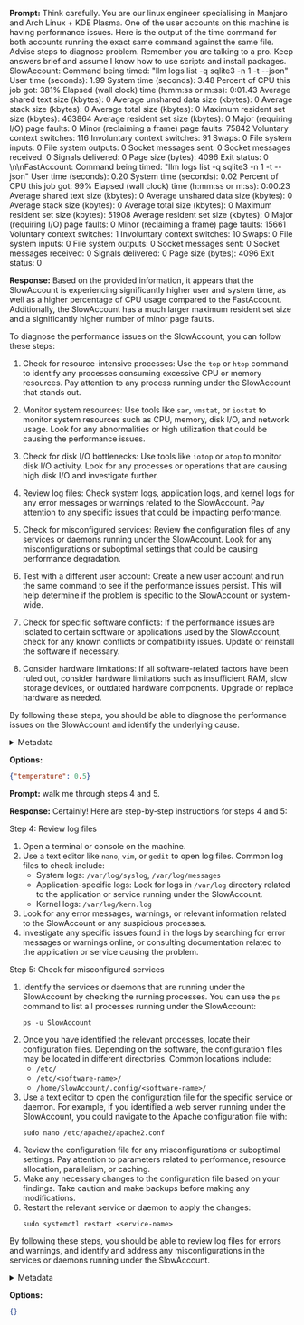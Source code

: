 **Prompt:**
Think carefully. You are our linux engineer specialising in Manjaro and Arch Linux + KDE Plasma. One of the user accounts on this machine is having performance issues. Here is the output of the time command for both accounts running the exact same command against the same file. Advise steps to diagnose problem. Remember you are talking to a pro. Keep answers brief and assume I know how to use scripts and install packages. SlowAccount: 	Command being timed: "llm logs list -q sqlite3 -n 1 -t --json"
	User time (seconds): 1.99
	System time (seconds): 3.48
	Percent of CPU this job got: 381%
	Elapsed (wall clock) time (h:mm:ss or m:ss): 0:01.43
	Average shared text size (kbytes): 0
	Average unshared data size (kbytes): 0
	Average stack size (kbytes): 0
	Average total size (kbytes): 0
	Maximum resident set size (kbytes): 463864
	Average resident set size (kbytes): 0
	Major (requiring I/O) page faults: 0
	Minor (reclaiming a frame) page faults: 75842
	Voluntary context switches: 116
	Involuntary context switches: 91
	Swaps: 0
	File system inputs: 0
	File system outputs: 0
	Socket messages sent: 0
	Socket messages received: 0
	Signals delivered: 0
	Page size (bytes): 4096
	Exit status: 0 \n\nFastAccount: 	Command being timed: "llm logs list -q sqlite3 -n 1 -t --json"
	User time (seconds): 0.20
	System time (seconds): 0.02
	Percent of CPU this job got: 99%
	Elapsed (wall clock) time (h:mm:ss or m:ss): 0:00.23
	Average shared text size (kbytes): 0
	Average unshared data size (kbytes): 0
	Average stack size (kbytes): 0
	Average total size (kbytes): 0
	Maximum resident set size (kbytes): 51908
	Average resident set size (kbytes): 0
	Major (requiring I/O) page faults: 0
	Minor (reclaiming a frame) page faults: 15661
	Voluntary context switches: 1
	Involuntary context switches: 10
	Swaps: 0
	File system inputs: 0
	File system outputs: 0
	Socket messages sent: 0
	Socket messages received: 0
	Signals delivered: 0
	Page size (bytes): 4096
	Exit status: 0

**Response:**
Based on the provided information, it appears that the SlowAccount is experiencing significantly higher user and system time, as well as a higher percentage of CPU usage compared to the FastAccount. Additionally, the SlowAccount has a much larger maximum resident set size and a significantly higher number of minor page faults.

To diagnose the performance issues on the SlowAccount, you can follow these steps:

1. Check for resource-intensive processes: Use the `top` or `htop` command to identify any processes consuming excessive CPU or memory resources. Pay attention to any process running under the SlowAccount that stands out.

2. Monitor system resources: Use tools like `sar`, `vmstat`, or `iostat` to monitor system resources such as CPU, memory, disk I/O, and network usage. Look for any abnormalities or high utilization that could be causing the performance issues.

3. Check for disk I/O bottlenecks: Use tools like `iotop` or `atop` to monitor disk I/O activity. Look for any processes or operations that are causing high disk I/O and investigate further.

4. Review log files: Check system logs, application logs, and kernel logs for any error messages or warnings related to the SlowAccount. Pay attention to any specific issues that could be impacting performance.

5. Check for misconfigured services: Review the configuration files of any services or daemons running under the SlowAccount. Look for any misconfigurations or suboptimal settings that could be causing performance degradation.

6. Test with a different user account: Create a new user account and run the same command to see if the performance issues persist. This will help determine if the problem is specific to the SlowAccount or system-wide.

7. Check for specific software conflicts: If the performance issues are isolated to certain software or applications used by the SlowAccount, check for any known conflicts or compatibility issues. Update or reinstall the software if necessary.

8. Consider hardware limitations: If all software-related factors have been ruled out, consider hardware limitations such as insufficient RAM, slow storage devices, or outdated hardware components. Upgrade or replace hardware as needed.

By following these steps, you should be able to diagnose the performance issues on the SlowAccount and identify the underlying cause.

<details><summary>Metadata</summary>

- Duration: 17929 ms
- Datetime: 2023-09-21T11:11:03.459128
- Model: gpt-3.5-turbo-0613

</details>

**Options:**
```json
{"temperature": 0.5}
```

**Prompt:**
walk me through steps 4 and 5.

**Response:**
Certainly! Here are step-by-step instructions for steps 4 and 5:

Step 4: Review log files
1. Open a terminal or console on the machine.
2. Use a text editor like `nano`, `vim`, or `gedit` to open log files. Common log files to check include:
   - System logs: `/var/log/syslog`, `/var/log/messages`
   - Application-specific logs: Look for logs in `/var/log` directory related to the application or service running under the SlowAccount.
   - Kernel logs: `/var/log/kern.log`
3. Look for any error messages, warnings, or relevant information related to the SlowAccount or any suspicious processes.
4. Investigate any specific issues found in the logs by searching for error messages or warnings online, or consulting documentation related to the application or service causing the problem. 

Step 5: Check for misconfigured services
1. Identify the services or daemons that are running under the SlowAccount by checking the running processes. You can use the `ps` command to list all processes running under the SlowAccount:
   ```
   ps -u SlowAccount
   ```
2. Once you have identified the relevant processes, locate their configuration files. Depending on the software, the configuration files may be located in different directories. Common locations include:
   - `/etc/`
   - `/etc/<software-name>/`
   - `/home/SlowAccount/.config/<software-name>/`
3. Use a text editor to open the configuration file for the specific service or daemon. For example, if you identified a web server running under the SlowAccount, you could navigate to the Apache configuration file with:
   ```
   sudo nano /etc/apache2/apache2.conf
   ```
4. Review the configuration file for any misconfigurations or suboptimal settings. Pay attention to parameters related to performance, resource allocation, parallelism, or caching.
5. Make any necessary changes to the configuration file based on your findings. Take caution and make backups before making any modifications.
6. Restart the relevant service or daemon to apply the changes:
   ```
   sudo systemctl restart <service-name>
   ```

By following these steps, you should be able to review log files for errors and warnings, and identify and address any misconfigurations in the services or daemons running under the SlowAccount.

<details><summary>Metadata</summary>

- Duration: 21009 ms
- Datetime: 2023-09-21T11:12:00.031871
- Model: gpt-3.5-turbo-0613

</details>

**Options:**
```json
{}
```

